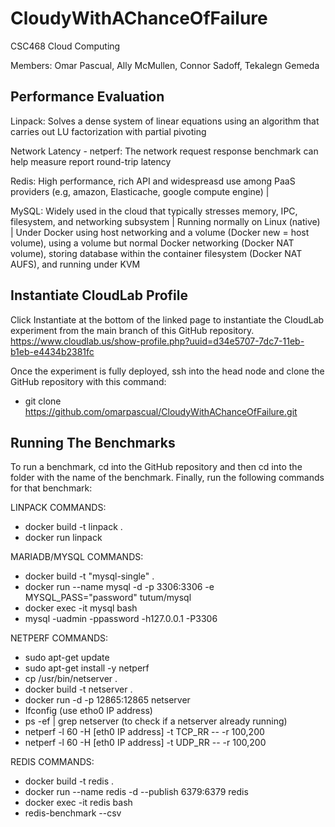 # CloudyWithAChanceOfFailure
CSC468 Cloud Computing

Members: Omar Pascual, Ally McMullen, Connor Sadoff, Tekalegn Gemeda


## Performance Evaluation

Linpack: Solves a dense system of linear equations using an algorithm that carries out LU factorization with partial pivoting

Network Latency - netperf: The network request response benchmark can help measure report round-trip latency

Redis: High performance, rich API and widespreasd use among PaaS providers (e.g, amazon, Elasticache, google compute engine) |

MySQL: Widely used in the cloud that typically stresses memory, IPC, filesystem, and networking subsystem | Running normally on Linux (native) | Under Docker using host networking and a volume (Docker new = host volume), using a volume but normal Docker networking (Docker NAT volume), storing database within the container filesystem (Docker NAT AUFS), and running under KVM


## Instantiate CloudLab Profile
Click Instantiate at the bottom of the linked page to instantiate the CloudLab experiment from the main branch of this GitHub repository.
https://www.cloudlab.us/show-profile.php?uuid=d34e5707-7dc7-11eb-b1eb-e4434b2381fc

Once the experiment is fully deployed, ssh into the head node and clone the GitHub repository with this command: 
- git clone https://github.com/omarpascual/CloudyWithAChanceOfFailure.git

## Running The Benchmarks
To run a benchmark, cd into the GitHub repository and then cd into the folder with the name of the benchmark. Finally, run the following commands for that benchmark: 




LINPACK COMMANDS:
- docker build -t linpack .
- docker run linpack


MARIADB/MYSQL COMMANDS:
- docker build -t "mysql-single" .
- docker run --name mysql -d -p 3306:3306 -e MYSQL_PASS="password" tutum/mysql
- docker exec -it mysql bash
- mysql -uadmin -ppassword -h127.0.0.1 -P3306


NETPERF COMMANDS:
- sudo apt-get update
- sudo apt-get install -y netperf
- cp /usr/bin/netserver .
- docker build -t netserver .
- docker run -d -p 12865:12865 netserver
- Ifconfig (use etho0 IP address)
- ps -ef | grep netserver (to check if a netserver already running)
- netperf -l 60 -H [eth0 IP address] -t TCP_RR -- -r 100,200
- netperf -l 60 -H [eth0 IP address] -t UDP_RR -- -r 100,200


REDIS COMMANDS:
 - docker build -t redis .
 - docker run --name redis -d --publish 6379:6379 redis
 - docker exec -it redis bash
 - redis-benchmark --csv
 
